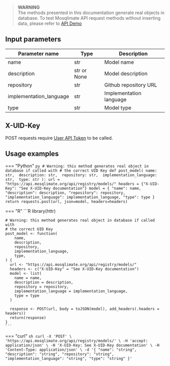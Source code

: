 > **WARNING**  
> The methods presented in this documentation generate real objects in database. To test Mosqlimate API request methods without inserting data, please refer to [API Demo](https://api.mosqlimate.org/api/docs)

## Input parameters 
| Parameter name | Type | Description |
|--|--|--|
| name | str | Model name | 
| description | str or None | Model description |
| repository | str | Github repository URL |
| implementation_language | str | Implementation language |
| type | str | Model type |

## X-UID-Key
POST requests require [User API Token](uid-key.md) to be called.

## Usage examples

=== "Python"
    ```py
    # Warning: this method generates real object in database if called with
    # the correct UID Key
    def post_model(
        name: str, 
        description: str, 
        repository: str, 
        implementation_language: str, 
        type: str
    ):
        url = "https://api.mosqlimate.org/api/registry/models/"
        headers = {"X-UID-Key": "See X-UID-Key documentation"}
        model = {
            "name": name,
            "description": description,
            "repository": repository,
            "implementation_language": implementation_language,
            "type": type
        }
        return requests.post(url, json=model, headers=headers)
    ```

=== "R"
    ```R
    library(httr)

    # Warning: this method generates real object in database if called with
    # the correct UID Key
    post_model <- function(
        name,
        description,
        repository,
        implementation_language,
        type,
    ) {
      url <- "https://api.mosqlimate.org/api/registry/models/"
      headers <- c("X-UID-Key" = "See X-UID-Key documentation")
      model <- list(
        name = name,
        description = description,
        repository = repository,
        implementation_language = implementation_language,
        type = type
      )
      
      response <- POST(url, body = toJSON(model), add_headers(.headers = headers))
      return(response)
    }
    ```

=== "curl"
    ```sh
    curl -X 'POST' \
        'https://api.mosqlimate.org/api/registry/models/' \
        -H 'accept: application/json' \
        -H 'X-UID-Key: See X-UID-Key documentation' \
        -H 'Content-Type: application/json' \
        -d '{
        "name": "string",
        "description": "string",
        "repository": "string",
        "implementation_language": "string",
        "type": "string"
    }'
    ```
